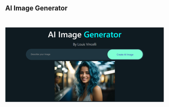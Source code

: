 ## AI Image Generator

<br />
<p className="justify-center items-center">
    <img src="src/Components/Assets/screenshot.png" alt="screenshot" >
  </a>